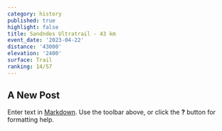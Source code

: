 ```yaml
---
category: history
published: true
highlight: false
title: Sandndes Ultratrail - 43 km
event_date: '2023-04-22'
distance: '43000'
elevation: '2400'
surface: Trail
ranking: 14/57
---
```

## A New Post

Enter text in [Markdown](http://daringfireball.net/projects/markdown/). Use the toolbar above, or click the **?** button for formatting help.
